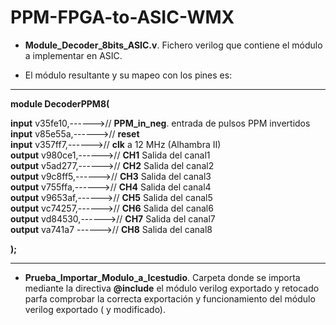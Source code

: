 # PPM-FPGA-to-ASIC-WMX  

* **Module_Decoder_8bits_ASIC.v**. Fichero verilog que contiene el módulo a implementar en ASIC.

* El módulo resultante y su mapeo con los pines es:

---

**module DecoderPPM8(**     

 **input** v35fe10,------>// **PPM_in_neg**. entrada de pulsos PPM invertidos  
 **input** v85e55a,------>// **reset**  
 **input** v357ff7,------>// **clk**   a  12 MHz (Alhambra II)  
 **output** v980ce1,------>// **CH1**   Salida del canal1  
 **output** v5ad277,------>// **CH2**   Salida del canal2  
 **output** v9c8ff5,------>// **CH3**   Salida del canal3    
 **output** v755ffa,------>// **CH4**   Salida del canal4  
 **output** v9653af,------>// **CH5**   Salida del canal5  
 **output** vc74257,------>// **CH6**   Salida del canal6  
 **output** vd84530,------>// **CH7**   Salida del canal7  
 **output** va741a7 ------>// **CH8**   Salida del canal8  
   
 **);**
 
 ---
 
 * **Prueba_Importar_Modulo_a_Icestudio**. Carpeta donde se importa mediante la directiva **@include** el módulo verilog exportado y retocado parfa comprobar la correcta exportación y funcionamiento del módulo verilog exportado ( y modificado).
 
